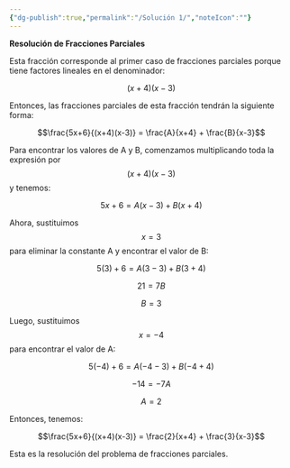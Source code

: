 ```yaml
---
{"dg-publish":true,"permalink":"/Solución 1/","noteIcon":""}
---
```


**Resolución de Fracciones Parciales**

Esta fracción corresponde al primer caso de fracciones parciales porque tiene factores lineales en el denominador:

$$(x+4)(x-3)$$

Entonces, las fracciones parciales de esta fracción tendrán la siguiente forma:

$$\frac{5x+6}{(x+4)(x-3)} = \frac{A}{x+4} + \frac{B}{x-3}$$

Para encontrar los valores de A y B, comenzamos multiplicando toda la expresión por $$(x+4)(x-3)$$ y tenemos:

$$5x+6 = A(x-3) + B(x+4)$$

Ahora, sustituimos $$x=3$$ para eliminar la constante A y encontrar el valor de B:

$$5(3)+6 = A(3-3) + B(3+4)$$

$$21 = 7B$$

$$B = 3$$

Luego, sustituimos $$x=-4$$ para encontrar el valor de A:

$$5(-4)+6 = A(-4-3) + B(-4+4)$$

$$-14 = -7A$$

$$A = 2$$

Entonces, tenemos:

$$\frac{5x+6}{(x+4)(x-3)} = \frac{2}{x+4} + \frac{3}{x-3}$$

Esta es la resolución del problema de fracciones parciales.